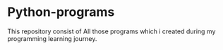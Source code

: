 # Python-programs
This repository consist of All those programs which i created during my programming learning journey.
